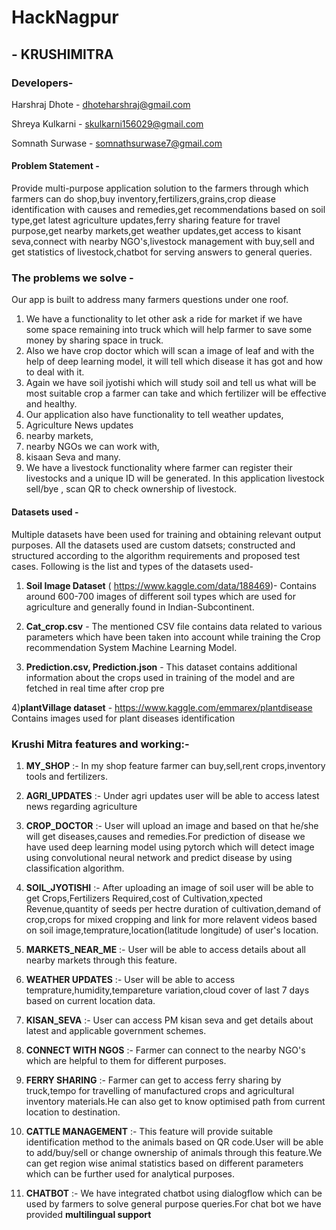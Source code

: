 # HackNagpur 
## - KRUSHIMITRA

### Developers- 
Harshraj Dhote - dhoteharshraj@gmail.com

Shreya Kulkarni - skulkarni156029@gmail.com

Somnath Surwase - somnathsurwase7@gmail.com

#### Problem Statement - 
        
  Provide multi-purpose application solution to the farmers through which farmers can do shop,buy inventory,fertilizers,grains,crop diease identification with causes and remedies,get recommendations based on soil type,get latest agriculture updates,ferry sharing feature for travel purpose,get nearby markets,get weather updates,get access to kisant seva,connect with nearby NGO's,livestock management with buy,sell and get statistics of livestock,chatbot for serving answers to general queries.

### The problems we solve -

Our app is built to address many farmers questions under one roof.
1) We have a functionality to let other ask a ride for market if we have some space remaining into truck which will help farmer to save some money by sharing space in truck. 
2) Also we have crop doctor which will scan a image of leaf and with the help of deep learning model, it will tell which disease it has got and how to deal with it. 
3) Again we have soil jyotishi which will study soil and tell us what will be most suitable crop a farmer can take and which fertilizer will be effective and healthy. 
4) Our application also have functionality to tell weather updates, 
5) Agriculture News updates
6) nearby markets, 
7) nearby NGOs we can work with, 
8) kisaan Seva and many. 
9) We have a livestock functionality where farmer can register their livestocks and a unique ID will be generated. In this application livestock sell/bye , scan QR to check ownership of livestock.


#### Datasets used - 
Multiple datasets have been used for training and obtaining relevant output purposes. All the datasets used are custom datsets; constructed and structured according to the algorithm requirements and proposed test cases. Following is the list and types of the datasets used-

1) **Soil Image Dataset** (
https://www.kaggle.com/data/188469)- Contains around 600-700 images of different soil types which are used for agriculture and generally found in Indian-Subcontinent.
    
2) **Cat_crop.csv** - The mentioned CSV file contains data related to various parameters which have been taken into account while training the Crop recommendation System Machine Learning Model.
    
3) **Prediction.csv, Prediction.json** - This dataset contains additional information about the crops used in training of the model and are fetched in real time after crop pre

4)**plantVillage dataset** - https://www.kaggle.com/emmarex/plantdisease
Contains images used for plant diseases identification


### Krushi Mitra features and working:-

1) **MY_SHOP** :- In my shop feature farmer can buy,sell,rent crops,inventory tools and fertilizers.

2) **AGRI_UPDATES** :- Under agri updates user will be able to access latest news regarding agriculture

3) **CROP_DOCTOR** :- User will upload an image and based on that he/she will get diseases,causes and remedies.For prediction of disease we have used deep learning model using pytorch which will detect image using convolutional neural network and predict disease by using classification algorithm.

4) **SOIL_JYOTISHI** :- After uploading an image of soil user will be able to get Crops,Fertilizers Required,cost of Cultivation,xpected Revenue,quantity of seeds per hectre	duration of cultivation,demand of crop,crops for mixed cropping	and link for more relavent videos based on soil image,temprature,location(latitude longitude) of user's location.

5) **MARKETS_NEAR_ME** :- User will be able to access details about all nearby markets through this feature.

6) **WEATHER UPDATES** :- User will be able to access temprature,humidity,tempareture variation,cloud cover of last 7 days based on current location data.

7) **KISAN_SEVA** :- User can access PM kisan seva and get details about latest and applicable government schemes.

8) **CONNECT WITH NGOS** :- Farmer can connect to the nearby NGO's which are helpful to them for different purposes.

9) **FERRY SHARING** :- Farmer can get to access ferry sharing by truck,tempo for travelling of manufactured crops and agricultural inventory materials.He can also get to know optimised path from current location to destination.

10) **CATTLE MANAGEMENT** :- This feature will provide suitable identification method to the animals based on QR code.User will be able to add/buy/sell or change ownership of animals through this feature.We can get region wise animal statistics based on different parameters which can be further used for analytical purposes.

11) **CHATBOT** :- We have integrated chatbot using dialogflow which can be used by farmers to solve general purpose queries.For chat bot we have provided **multilingual support** 



